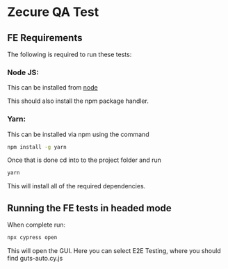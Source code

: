 # Zecure QA Test

## FE Requirements
The following is required to run these tests:

### Node JS: 
This can be installed from [node](https://nodejs.org/en/)

This should also install the npm package handler.

### Yarn: 
This can be installed via npm using the command
```bash
npm install -g yarn
```

Once that is done cd into to the project folder and run 
```bash
yarn
```
This will install all of the required dependencies.

## Running the FE tests in headed mode
When complete run:
```bash
npx cypress open
```
This will open the GUI.
Here you can select E2E Testing, where you should find guts-auto.cy.js